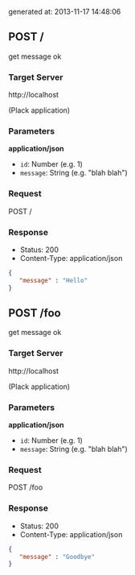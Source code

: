 generated at: 2013-11-17 14:48:06

## POST /

get message ok

### Target Server

http://localhost

(Plack application)

### Parameters

__application/json__

- `id`: Number (e.g. 1)
- `message`: String (e.g. "blah blah")

### Request

POST /

### Response

- Status:       200
- Content-Type: application/json
```json
{
   "message" : "Hello"
}

```

## POST /foo

get message ok

### Target Server

http://localhost

(Plack application)

### Parameters

__application/json__

- `id`: Number (e.g. 1)
- `message`: String (e.g. "blah blah")

### Request

POST /foo

### Response

- Status:       200
- Content-Type: application/json
```json
{
   "message" : "Goodbye"
}

```

